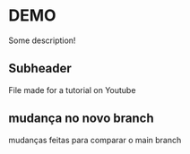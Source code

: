 # DEMO

Some description!

## Subheader

File made for a tutorial on Youtube
## mudança no novo branch

mudanças feitas para comparar o main branch

